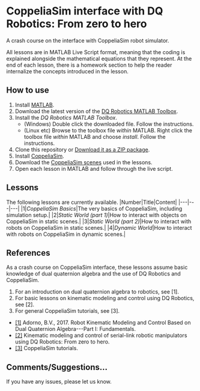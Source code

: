# CoppeliaSim interface with DQ Robotics: From zero to hero

A crash course on the interface with CoppeliaSim robot simulator.

All lessons are in MATLAB Live Script format, meaning that the coding is explained alongside the mathematical equations that they represent. At the end of each lesson, there is a homework section to help the reader internalize the concepts introduced in the lesson.

## How to use

1. Install [MATLAB](https://www.mathworks.com/products/matlab.html).
2. Download the latest version of the [DQ Robotics MATLAB Toolbox](https://github.com/dqrobotics/matlab/releases/latest).
2. Install the *DQ Robotics MATLAB Toolbox*.
   * (Windows) Double click the downloaded file. Follow the instructions.
   * (Linux etc) Browse to the toolbox file *within* MATLAB. Right click the toolbox file *within* MATLAB and choose *install*. Follow the instructions.
4. Clone this repository or [Download it as a ZIP package](https://github.com/dqrobotics/learning-dqrobotics-in-matlab/archive/refs/heads/master.zip).
5. Install [CoppeliaSim](https://www.coppeliarobotics.com/).
6. Download the [CoppeliaSim scenes](https://osf.io/2tfsx/) used in the lessons.
7. Open each lesson in MATLAB and follow through the live script.

## Lessons
The following lessons are currently available.
|Number|Title|Content|
|---|---|---|
|1|*CoppeliaSim Basics*|The very basics of CoppeliaSim, including simulation setup.|
|2|*Static World (part 1)*|How to interact with objects on CoppeliaSim in static scenes.|
|3|*Static World (part 2)*|How to interact with robots on CoppeliaSim in static scenes.|
|4|*Dynamic World*|How to interact with robots on CoppeliaSim in dynamic scenes.|

## References
As a crash course on CoppeliaSim interface, these lessons assume basic knowledge of dual quaternion algebra and the use of DQ Robotics and CoppeliaSim.

1. For an introduction on dual quaternion algebra to robotics, see [1].
2. For basic lessons on kinematic modeling and control using DQ Robotics, see [2].
3. For general CoppeliaSim tutorials, see [3].

- [[1]](https://hal.archives-ouvertes.fr/hal-01478225/) Adorno, B.V., 2017. Robot Kinematic Modeling and Control Based on Dual Quaternion Algebra---Part I: Fundamentals.
- [[2]](https://github.com/ffasilva/learning-dqrobotics-in-matlab/tree/coppeliasim-interface/robotic_manipulators) Kinematic modeling and control of serial-link robotic manipulators using DQ Robotics: From zero to hero.
- [[3]](https://manual.coppeliarobotics.com/en/tutorials.htm) CoppeliaSim tutorials.

## Comments/Suggestions...
If you have any issues, please let us know.